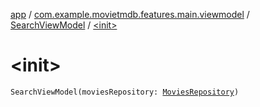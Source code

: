 [app](../../index.md) / [com.example.movietmdb.features.main.viewmodel](../index.md) / [SearchViewModel](index.md) / [&lt;init&gt;](./-init-.md)

# &lt;init&gt;

`SearchViewModel(moviesRepository: `[`MoviesRepository`](../../com.example.movietmdb.repository/-movies-repository/index.md)`)`
